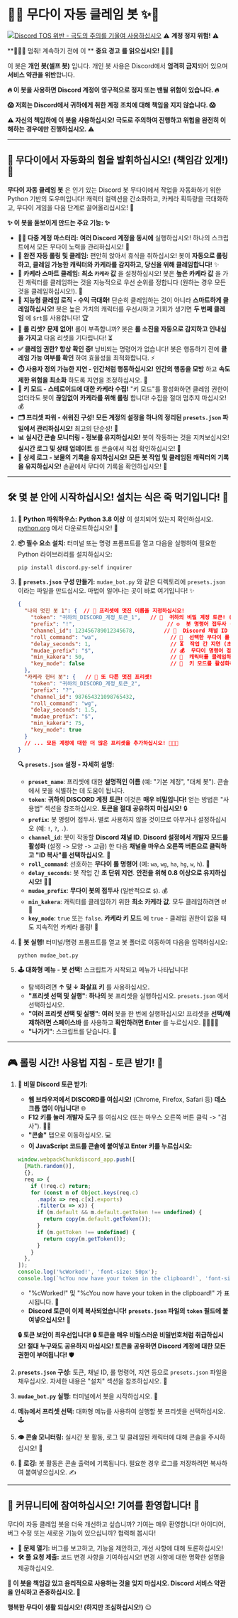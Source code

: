 # 💖✨ 무다이 자동 클레임 봇 ✨💖

[![Discord TOS 위반 - **극도의 주의를 기울여 사용하십시오**](https://img.shields.io/badge/Discord%20TOS-%EC%9C%84%EB%B0%98-red)](https://discord.com/terms) ⚠️ **계정 정지 위험!** ⚠️

**🛑🛑🛑  멈춰! 계속하기 전에 이 ** **중요 경고** **를 읽으십시오!** 🛑🛑🛑

이 봇은 **개인 봇(셀프 봇)** 입니다. 개인 봇 사용은 Discord에서 **엄격히 금지**되어 있으며 **서비스 약관을 위반**합니다.

**🔥  이 봇을 사용하면 Discord 계정이 영구적으로 정지 또는 밴될 위험이 있습니다. 🔥**

**😱  저희는 Discord에서 귀하에게 취한 계정 조치에 대해 책임을 지지 않습니다.  😱**

**⚠️  자신의 책임하에 이 봇을 사용하십시오! 극도로 주의하여 진행하고 위험을 완전히 이해하는 경우에만 진행하십시오.  ⚠️**

---

## 🚀 무다이에서 자동화의 힘을 발휘하십시오! (책임감 있게!) 🚀

**무다이 자동 클레임 봇** 은 인기 있는 Discord 봇 무다이에서 작업을 자동화하기 위한 Python 기반의 도우미입니다! 캐릭터 컬렉션을 간소화하고, 카케라 획득량을 극대화하고, 무다이 게임을 다음 단계로 끌어올리십시오! 🌟

**✨  이 봇을 돋보이게 만드는 주요 기능: ✨**

*   **👯‍♀️ 다중 계정 마스터리:**  **여러 Discord 계정을 동시에** 실행하십시오! 하나의 스크립트에서 모든 무다이 노력을 관리하십시오! 🚀
*   **🤖 완전 자동 롤링 및 클레임:**  편안히 앉아서 휴식을 취하십시오! 봇이 **자동으로 롤링하고, 클레임 가능한 캐릭터와 카케라를 감지하고, 당신을 위해 클레임합니다!** ✨
*   **💎 카케라 스마트 클레임:**  **최소 `카케라` 값** 을 설정하십시오! 봇은 **높은 카케라 값** 을 가진 캐릭터를 클레임하는 것을 지능적으로 우선 순위를 정합니다 (원하는 경우 모든 것을 클레임하십시오!). 🧠
*   **🥇 지능형 클레임 로직 - 수익 극대화!**  단순히 클레임하는 것이 아니라 **스마트하게 클레임하십시오!** 봇은 높은 가치의 캐릭터를 우선시하고 기회가 생기면 **두 번째 클레임** 에 `$rt`를 사용합니다! 🏆
*   **🔄 롤 리셋? 문제 없어!**  롤이 부족합니까? 봇은 **롤 소진을 자동으로 감지하고 인내심을 가지고** 다음 리셋을 기다립니다! ⏳
*   **✅ 클레임 권한? 항상 확인 중!**  낭비되는 명령어가 없습니다! 봇은 행동하기 전에 **클레임 가능 여부를 확인** 하여 효율성을 최적화합니다. ⚡
*   **⏱️ 사용자 정의 가능한 지연 - 인간처럼 행동하십시오!**  **인간의 행동을 모방** 하고 **속도 제한 위험을 최소화** 하도록 지연을 조정하십시오. 🤫
*   **🔑 키 모드 - 스테로이드에 대한 카케라 수집!**  "키 모드"를 활성화하면 클레임 권한이 없더라도 봇이 **끊임없이 카케라를 위해 롤링** 합니다! 수집을 절대 멈추지 마십시오! 💰
*   **🗂️ 프리셋 파워 - 쉬워진 구성!**  **모든 계정의 설정을 하나의 정리된 `presets.json` 파일에서 관리하십시오!** 최고의 단순성! 📂
*   **📊 실시간 콘솔 모니터링 - 정보를 유지하십시오!**  봇이 작동하는 것을 지켜보십시오! **실시간 로그 및 상태 업데이트** 를 콘솔에서 직접 확인하십시오! 👀
*   **📜 상세 로그 - 보물의 기록을 유지하십시오!**  **모든 봇 작업 및 클레임된 캐릭터의 기록을 유지하십시오!** 손끝에서 무다이 기록을 확인하십시오! 📖

---

## 🛠️ 몇 분 안에 시작하십시오! 설치는 식은 죽 먹기입니다! 💨

1.  **🐍 Python 파워하우스:**  **Python 3.8 이상** 이 설치되어 있는지 확인하십시오. [python.org](https://www.python.org/downloads/) 에서 다운로드하십시오! 🚀

2.  **📦 필수 요소 설치:** 터미널 또는 명령 프롬프트를 열고 다음을 실행하여 필요한 Python 라이브러리를 설치하십시오:

    ```bash
    pip install discord.py-self inquirer
    ```

3.  **📝 `presets.json` 구성 만들기:** `mudae_bot.py` 와 같은 디렉토리에 `presets.json` 이라는 파일을 만드십시오. 마법이 일어나는 곳이 바로 여기입니다! ✨

    ```json
    {
      "나의 멋진 봇 1": {  // 🌟 프리셋에 멋진 이름을 지정하십시오!
        "token": "귀하의_DISCORD_계정_토큰_1",   // 🔑  귀하의 비밀 계정 토큰! (사용법 섹션 참조!)
        "prefix": "!",                             // ⚙️  봇 명령어 접두사 (별로 사용하지 않을 것입니다)
        "channel_id": 123456789012345678,         // 💬  Discord 채널 ID - 봇이 작동하는 곳! (Discord에서 가져오십시오!)
        "roll_command": "wa",                       // 🎲  선택한 무다이 롤 명령어 (wa, wg, ha, hg, w, h)
        "delay_seconds": 1,                         // ⏳  작업 간 지연 (초, 안전을 위해 0.8 이상으로 유지하십시오!)
        "mudae_prefix": "$",                        // 💰  무다이 명령어 접두사 (일반적으로 $)
        "min_kakera": 50,                           // 💎  캐릭터를 클레임하기 위한 최소 카케라 값 (모두 클레임하려면 0)
        "key_mode": false                           // 🔑  키 모드를 활성화하시겠습니까? (true/false - 카케라 중심 롤링용)
      },
      "카케라 헌터 봇": {   // 🚀 또 다른 멋진 프리셋!
        "token": "귀하의_DISCORD_계정_토큰_2",
        "prefix": "?",
        "channel_id": 987654321098765432,
        "roll_command": "wg",
        "delay_seconds": 1.5,
        "mudae_prefix": "$",
        "min_kakera": 75,
        "key_mode": true
      }
      // ... 모든 계정에 대한 더 많은 프리셋을 추가하십시오! 🚀🚀🚀
    }
    ```

    **🔍  `presets.json` 설정 - 자세히 설명:**

    *   **`preset_name`**:  프리셋에 대한 **설명적인 이름** (예: "기본 계정", "대체 봇"). 콘솔에서 봇을 식별하는 데 도움이 됩니다.
    *   **`token`**: **귀하의 DISCORD 계정 토큰!** 이것은 **매우 비밀입니다!** 얻는 방법은 "사용법" 섹션을 참조하십시오. **토큰을 절대 공유하지 마십시오!** 🔒
    *   **`prefix`**:  봇 명령어 접두사. 별로 사용하지 않을 것이므로 아무거나 설정하십시오 (예: `!`, `?`, `.`).
    *   **`channel_id`**:  봇이 작동할 **Discord 채널 ID**. **Discord 설정에서 개발자 모드를 활성화** (설정 -> 모양 -> 고급) 한 다음 **채널을 마우스 오른쪽 버튼으로 클릭하고 "ID 복사"를 선택하십시오**. 💬
    *   **`roll_command`**:  선호하는 **무다이 롤 명령어** (예: `wa`, `wg`, `ha`, `hg`, `w`, `h`). 🎲
    *   **`delay_seconds`**:  봇 작업 간 **초 단위 지연**. **안전을 위해 0.8 이상으로 유지하십시오!** 🐢💨
    *   **`mudae_prefix`**:  **무다이 봇의 접두사** (일반적으로 `$`). 💰
    *   **`min_kakera`**:  캐릭터를 클레임하기 위한 **최소 카케라 값**. 모두 클레임하려면 `0`! 💎
    *   **`key_mode`**:  `true` 또는 `false`. **카케라 키 모드** 에 `true` - 클레임 권한이 없을 때도 지속적인 카케라 롤링! 🔑

4.  **🚀 봇 실행!** 터미널/명령 프롬프트를 열고 봇 폴더로 이동하여 다음을 입력하십시오:

    ```bash
    python mudae_bot.py
    ```

5.  **🕹️ 대화형 메뉴 - 봇 선택!**  스크립트가 시작되고 메뉴가 나타납니다!

    *   탐색하려면 **↑ 및 ↓ 화살표 키** 를 사용하십시오.
    *   **"프리셋 선택 및 실행"**: **하나의** 봇 프리셋을 실행하십시오. `presets.json` 에서 선택하십시오.
    *   **"여러 프리셋 선택 및 실행"**: **여러** 봇을 한 번에 실행하십시오! 프리셋을 **선택/해제하려면 스페이스바** 를 사용하고 **확인하려면 Enter** 를 누르십시오. 👯‍♀️👯‍♂️
    *   **"나가기"**: 스크립트를 닫습니다. 👋

---

## 🎮  롤링 시간! 사용법 지침 - 토큰 받기! 🔑

1.  **🔑 비밀 Discord 토큰 받기:**

    *   **웹 브라우저에서 DISCORD를 여십시오!** (Chrome, Firefox, Safari 등) **데스크톱 앱이 아닙니다!** 🌐
    *   **F12 키를 눌러** **개발자 도구** 를 여십시오 (또는 마우스 오른쪽 버튼 클릭 -> "검사"). 👨‍💻
    *   **"콘솔"** 탭으로 이동하십시오. 💻
    *   **이 JavaScript 코드를 콘솔에 붙여넣고 Enter 키를 누르십시오:**

    ```javascript
    window.webpackChunkdiscord_app.push([
      [Math.random()],
      {},
      req => {
        if (!req.c) return;
        for (const m of Object.keys(req.c)
          .map(x => req.c[x].exports)
          .filter(x => x)) {
          if (m.default && m.default.getToken !== undefined) {
            return copy(m.default.getToken());
          }
          if (m.getToken !== undefined) {
            return copy(m.getToken());
          }
        }
      },
    ]);
    console.log('%cWorked!', 'font-size: 50px');
    console.log(`%cYou now have your token in the clipboard!`, 'font-size: 16px');
    ```

    *   "%cWorked!" 및 "%cYou now have your token in the clipboard!" 가 표시됩니다. 🎉
    *   **Discord 토큰이 이제 복사되었습니다!**  **`presets.json` 파일의 `token` 필드에 붙여넣으십시오!** 📝

    **🔒  토큰 보안이 최우선입니다! 🔒  토큰을 매우 비밀스러운 비밀번호처럼 취급하십시오!  절대 누구와도 공유하지 마십시오!  토큰을 공유하면 Discord 계정에 대한 모든 권한이 부여됩니다!** 🛡️

2.  **`presets.json` 구성:**  토큰, 채널 ID, 롤 명령어, 지연 등으로 `presets.json` 파일을 채우십시오. 자세한 내용은 "설치" 섹션을 참조하십시오. 📝

3.  **`mudae_bot.py` 실행:**  터미널에서 봇을 시작하십시오. 🚀

4.  **메뉴에서 프리셋 선택:** 대화형 메뉴를 사용하여 실행할 봇 프리셋을 선택하십시오. 🕹️

5.  **👁️ 콘솔 모니터링:**  실시간 봇 활동, 로그 및 클레임된 캐릭터에 대해 콘솔을 주시하십시오! 👀

6.  **📜 로깅:**  봇 활동은 콘솔 출력에 기록됩니다. 필요한 경우 로그를 저장하려면 복사하여 붙여넣으십시오. ✍️

---

## 🤝  커뮤니티에 참여하십시오! 기여를 환영합니다! 🤝

무다이 자동 클레임 봇을 더욱 개선하고 싶습니까? 기여는 매우 환영합니다! 아이디어, 버그 수정 또는 새로운 기능이 있으십니까? 협력해 봅시다!

*   **🐞 문제 열기:** 버그를 보고하고, 기능을 제안하고, 개선 사항에 대해 토론하십시오!
*   **🛠️ 풀 요청 제출:**  코드 변경 사항을 기여하십시오! 변경 사항에 대한 명확한 설명을 제공하십시오.

**🙏  이 봇을 책임감 있고 윤리적으로 사용하는 것을 잊지 마십시오. Discord 서비스 약관을 인식하고 존중하십시오. 🙏**

**행복한 무다이 생활 되십시오! (하지만 조심하십시오!)** 😉
